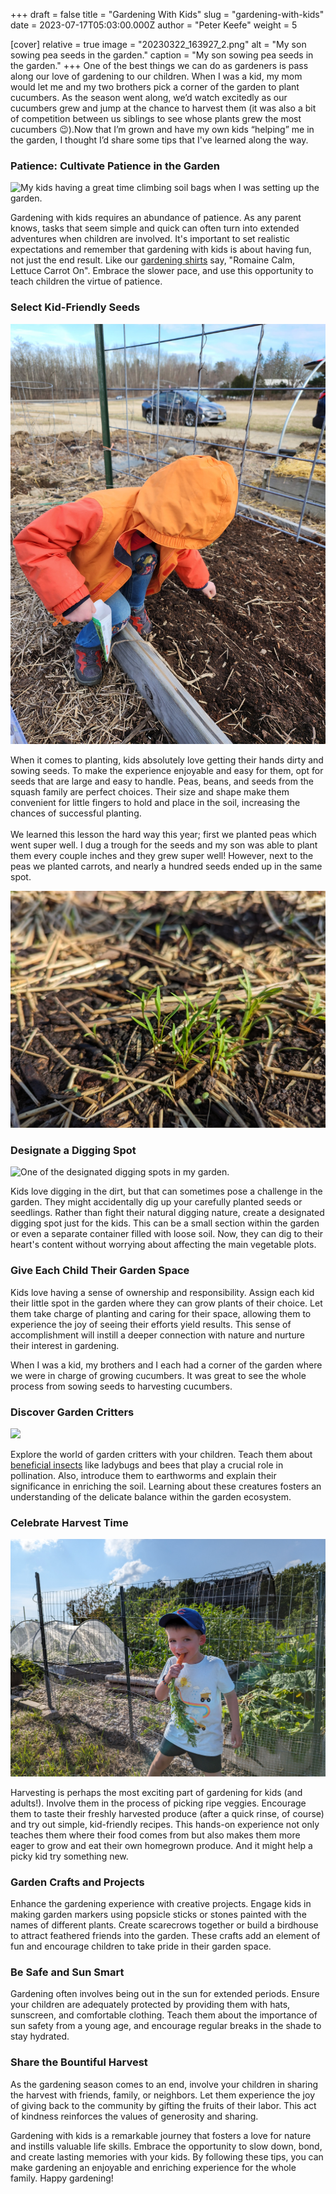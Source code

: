 +++
draft = false
title = "Gardening With Kids"
slug = "gardening-with-kids"
date = 2023-07-17T05:03:00.000Z
author = "Peter Keefe"
weight = 5

[cover]
relative = true
image = "20230322_163927_2.png"
alt = "My son sowing pea seeds in the garden."
caption = "My son sowing pea seeds in the garden."
+++
One of the best things we can do as gardeners is pass along our love of gardening to our children. When I was a kid, my mom would let me and my two brothers pick a corner of the garden to plant cucumbers. As the season went along, we’d watch excitedly as our cucumbers grew and jump at the chance to harvest them (it was also a bit of competition between us siblings to see whose plants grew the most cucumbers 😉).Now that I’m grown and have my own kids “helping” me in the garden, I thought I’d share some tips that I've learned along the way.

### Patience: Cultivate Patience in the Garden

![My kids having a great time climbing soil bags when I was setting up the garden.](pxl_20210410_132623274-1-.jpg "My kids having a great time climbing soil bags when I was setting up the garden.")

Gardening with kids requires an abundance of patience. As any parent knows, tasks that seem simple and quick can often turn into extended adventures when children are involved. It's important to set realistic expectations and remember that gardening with kids is about having fun, not just the end result. Like our [gardening shirts](https://store.planter.garden/listing/romaine-calm-green) say, "Romaine Calm, Lettuce Carrot On". Embrace the slower pace, and use this opportunity to teach children the virtue of patience.

### Select Kid-Friendly Seeds

![My son sowing pea seeds in the garden.](20230322_163835.jpg "My son sowing pea seeds in the garden.")

When it comes to planting, kids absolutely love getting their hands dirty and sowing seeds. To make the experience enjoyable and easy for them, opt for seeds that are large and easy to handle. Peas, beans, and seeds from the squash family are perfect choices. Their size and shape make them convenient for little fingers to hold and place in the soil, increasing the chances of successful planting.\
\
We learned this lesson the hard way this year; first we planted peas which went super well. I dug a trough for the seeds and my son was able to plant them every couple inches and they grew super well! However, next to the peas we planted carrots, and nearly a hundred seeds ended up in the same spot.

![A large clump of carrot seedlings that my kids planted.](pxl_20230421_202929735.jpg "A large clump of carrot seedlings that my kids planted. Needless to say, we've got lots of tiny baby carrots this year 😅.")

### Designate a Digging Spot

![One of the designated digging spots in my garden.](pxl_20230530_194135221.jpg "One of the designated digging spots in my garden. Half of a 4x8 raised bed is more than enough space for most kids.")

Kids love digging in the dirt, but that can sometimes pose a challenge in the garden. They might accidentally dig up your carefully planted seeds or seedlings. Rather than fight their natural digging nature, create a designated digging spot just for the kids. This can be a small section within the garden or even a separate container filled with loose soil. Now, they can dig to their heart's content without worrying about affecting the main vegetable plots.

### Give Each Child Their Garden Space

Kids love having a sense of ownership and responsibility. Assign each kid their little spot in the garden where they can grow plants of their choice. Let them take charge of planting and caring for their space, allowing them to experience the joy of seeing their efforts yield results. This sense of accomplishment will instill a deeper connection with nature and nurture their interest in gardening.

When I was a kid, my brothers and I each had a corner of the garden where we were in charge of growing cucumbers. It was great to see the whole process from sowing seeds to harvesting cucumbers.

### Discover Garden Critters

![](look-magnifying-glass-butterfly-sits-flowers-selective-focus.jpg)

Explore the world of garden critters with your children. Teach them about [beneficial insects](https://blog.planter.garden/posts/16-of-your-garden-s-local-pest-hunters/) like ladybugs and bees that play a crucial role in pollination. Also, introduce them to earthworms and explain their significance in enriching the soil. Learning about these creatures fosters an understanding of the delicate balance within the garden ecosystem.

### Celebrate Harvest Time

![My son eating a carrot straight from the garden!](pxl_20230713_212032019.jpg "My son eating a carrot straight from the garden. He didn't want to try carrots before that but now he loves them!")

Harvesting is perhaps the most exciting part of gardening for kids (and adults!). Involve them in the process of picking ripe veggies. Encourage them to taste their freshly harvested produce (after a quick rinse, of course) and try out simple, kid-friendly recipes. This hands-on experience not only teaches them where their food comes from but also makes them more eager to grow and eat their own homegrown produce. And it might help a picky kid try something new. 

### Garden Crafts and Projects

Enhance the gardening experience with creative projects. Engage kids in making garden markers using popsicle sticks or stones painted with the names of different plants. Create scarecrows together or build a birdhouse to attract feathered friends into the garden. These crafts add an element of fun and encourage children to take pride in their garden space.

### Be Safe and Sun Smart

Gardening often involves being out in the sun for extended periods. Ensure your children are adequately protected by providing them with hats, sunscreen, and comfortable clothing. Teach them about the importance of sun safety from a young age, and encourage regular breaks in the shade to stay hydrated.

### Share the Bountiful Harvest

As the gardening season comes to an end, involve your children in sharing the harvest with friends, family, or neighbors. Let them experience the joy of giving back to the community by gifting the fruits of their labor. This act of kindness reinforces the values of generosity and sharing.

Gardening with kids is a remarkable journey that fosters a love for nature and instills valuable life skills. Embrace the opportunity to slow down, bond, and create lasting memories with your kids. By following these tips, you can make gardening an enjoyable and enriching experience for the whole family. Happy gardening!